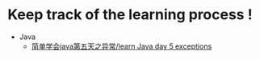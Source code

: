 Keep track of the learning process !
====

* Java
  * [简单学会java第五天之异常/learn Java day 5 exceptions](CoderRann/JavaNote/edit/master/day05Exception/day05Exception.md)

